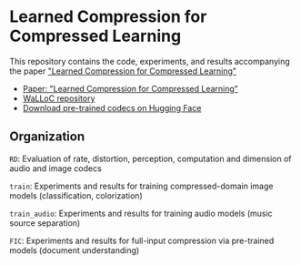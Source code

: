 # Learned Compression for Compressed Learning

This repository contains the code, experiments, and results accompanying the paper ["Learned Compression for Compressed Learning"](https://danjacobellis.net/_static/walloc.pdf)

- [Paper: "Learned Compression for Compressed Learning"](https://danjacobellis.net/_static/walloc.pdf)
- [WaLLoC repository](https://github.com/danjacobellis/walloc)
- [Download pre-trained codecs on Hugging Face](https://huggingface.co/danjacobellis/walloc)

## Organization

`RD`: Evaluation of rate, distortion, perception, computation and dimension of audio and image codecs

`train`: Experiments and results for training compressed-domain image models (classification, colorization)

`train_audio`: Experiments and results for training audio models (music source separation)

`FIC`: Experiments and results for full-input compression via pre-trained models (document understanding)
